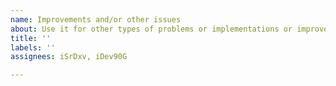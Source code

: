 ```yaml
---
name: Improvements and/or other issues
about: Use it for other types of problems or implementations or improvements, whatever you like
title: ''
labels: ''
assignees: iSrDxv, iDev90G

---
```



